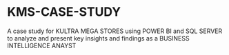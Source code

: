 # KMS-CASE-STUDY
A case study for KULTRA MEGA STORES using POWER BI and SQL SERVER to analyze and present  key insights and findings as a BUSINESS INTELLIGENCE  ANAYST 
